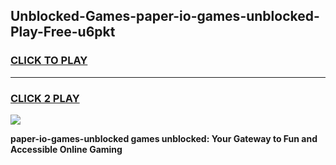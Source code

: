 
## Unblocked-Games-paper-io-games-unblocked-Play-Free-u6pkt
<h3>
<a href="https://premium76.site?title=paper-io-games-unblocked&ref=09A">CLICK TO PLAY</a></h3>
<hr>

<h3>
<a href="https://premium76.site?title=paper-io-games-unblocked&ref=09A">CLICK 2 PLAY</a>
  
</h3>

<a href="https://premium76.site?title=paper-io-games-unblocked&ref=09A"><img src="https://clearcache.store/games.png"></a>


**paper-io-games-unblocked games unblocked: Your Gateway to Fun and Accessible Online Gaming**
